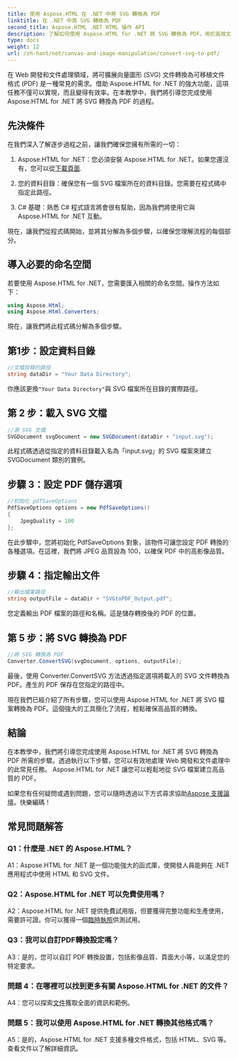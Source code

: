```yaml
---
title: 使用 Aspose.HTML 在 .NET 中將 SVG 轉換為 PDF
linktitle: 在 .NET 中將 SVG 轉換為 PDF
second_title: Aspose.HTML .NET HTML 操作 API
description: 了解如何使用 Aspose.HTML for .NET 將 SVG 轉換為 PDF。用於高效文件處理的高品質分步教程。
type: docs
weight: 12
url: /zh-hant/net/canvas-and-image-manipulation/convert-svg-to-pdf/
---
```


在 Web 開發和文件處理領域，將可擴展向量圖形 (SVG) 文件轉換為可移植文件格式 (PDF) 是一種常見的需求。借助 Aspose.HTML for .NET 的強大功能，這項任務不僅可以實現，而且變得有效率。在本教學中，我們將引導您完成使用 Aspose.HTML for .NET 將 SVG 轉換為 PDF 的過程。 

## 先決條件

在我們深入了解逐步過程之前，讓我們確保您擁有所需的一切：

1.  Aspose.HTML for .NET：您必須安裝 Aspose.HTML for .NET。如果您還沒有，您可以從[下載頁面](https://releases.aspose.com/html/net/).

2. 您的資料目錄：確保您有一個 SVG 檔案所在的資料目錄。您需要在程式碼中指定此路徑。

3. C# 基礎：熟悉 C# 程式語言將會很有幫助，因為我們將使用它與 Aspose.HTML for .NET 互動。

現在，讓我們從程式碼開始，並將其分解為多個步驟，以確保您理解流程的每個部分。

## 導入必要的命名空間

若要使用 Aspose.HTML for .NET，您需要匯入相關的命名空間。操作方法如下：

```csharp
using Aspose.Html;
using Aspose.Html.Converters;
```

現在，讓我們將此程式碼分解為多個步驟。

## 第1步：設定資料目錄
```csharp
//文檔目錄的路徑
string dataDir = "Your Data Directory";
```
你應該更換`"Your Data Directory"`與 SVG 檔案所在目錄的實際路徑。

## 第 2 步：載入 SVG 文檔
```csharp
//源 SVG 文檔
SVGDocument svgDocument = new SVGDocument(dataDir + "input.svg");
```
此程式碼透過從指定的資料目錄載入名為「input.svg」的 SVG 檔案來建立 SVGDocument 類別的實例。

## 步驟 3：設定 PDF 儲存選項
```csharp
//初始化 pdfSaveOptions
PdfSaveOptions options = new PdfSaveOptions()
{
	JpegQuality = 100
};
```
在此步驟中，您將初始化 PdfSaveOptions 對象，該物件可讓您設定 PDF 轉換的各種選項。在這裡，我們將 JPEG 品質設為 100，以確保 PDF 中的高影像品質。

## 步驟 4：指定輸出文件
```csharp
//輸出檔案路徑
string outputFile = dataDir + "SVGtoPDF_Output.pdf";
```
您定義輸出 PDF 檔案的路徑和名稱。這是儲存轉換後的 PDF 的位置。

## 第 5 步：將 SVG 轉換為 PDF
```csharp
//將 SVG 轉換為 PDF
Converter.ConvertSVG(svgDocument, options, outputFile);
```
最後，使用 Converter.ConvertSVG 方法透過指定選項將載入的 SVG 文件轉換為 PDF。產生的 PDF 保存在您指定的路徑中。

現在我們已經介紹了所有步驟，您可以使用 Aspose.HTML for .NET 將 SVG 檔案轉換為 PDF。這個強大的工具簡化了流程，輕鬆確保高品質的轉換。

## 結論

在本教學中，我們將引導您完成使用 Aspose.HTML for .NET 將 SVG 轉換為 PDF 所需的步驟。透過執行以下步驟，您可以有效地處理 Web 開發和文件處理中的此常見任務。 Aspose.HTML for .NET 讓您可以輕鬆地從 SVG 檔案建立高品質的 PDF。

如果您有任何疑問或遇到問題，您可以隨時透過以下方式尋求協助[Aspose 支援論壇](https://forum.aspose.com/)。快樂編碼！

## 常見問題解答

### Q1：什麼是 .NET 的 Aspose.HTML？

A1：Aspose.HTML for .NET 是一個功能強大的函式庫，使開發人員能夠在 .NET 應用程式中使用 HTML 和 SVG 文件。

### Q2：Aspose.HTML for .NET 可以免費使用嗎？

 A2：Aspose.HTML for .NET 提供免費試用版，但要獲得完整功能和生產使用，需要許可證。你可以獲得一個[臨時執照](https://purchase.aspose.com/temporary-license/)供測試用。

### Q3：我可以自訂PDF轉換設定嗎？

A3：是的，您可以自訂 PDF 轉換設置，包括影像品質、頁面大小等，以滿足您的特定要求。

### 問題 4：在哪裡可以找到更多有關 Aspose.HTML for .NET 的文件？

 A4：您可以探索[文件](https://reference.aspose.com/html/net/)獲取全面的資訊和範例。

### 問題 5：我可以使用 Aspose.HTML for .NET 轉換其他格式嗎？

A5：是的，Aspose.HTML for .NET 支援多種文件格式，包括 HTML、SVG 等。查看文件以了解詳細資訊。